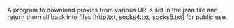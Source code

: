 A program to download proxies from various URLs set in the json file and return them all back into files [http.txt, socks4.txt, socks5.txt] for public use.
